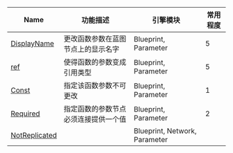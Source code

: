 | Name                                                       | 功能描述                             | 引擎模块                      | 常用程度 |
| ---------------------------------------------------------- | ------------------------------------ | ----------------------------- | -------- |
| [DisplayName](UPARAM/Blueprint/DisplayName/DisplayName.md) | 更改函数参数在蓝图节点上的显示名字   | Blueprint, Parameter          | 5        |
| [ref](UPARAM/Blueprint/ref/ref.md)                         | 使得函数的参数变成引用类型           | Blueprint, Parameter          | 5        |
| [Const](UPARAM/Blueprint/Const/Const.md)                   | 指定该函数参数不可更改               | Blueprint, Parameter          | 1        |
| [Required](UPARAM/Blueprint/Required/Required.md)          | 指定函数的参数节点必须连接提供一个值 | Blueprint, Parameter          | 2        |
| [NotReplicated](UPARAM/Network/NotReplicated.md)           |                                      | Blueprint, Network, Parameter |          |

